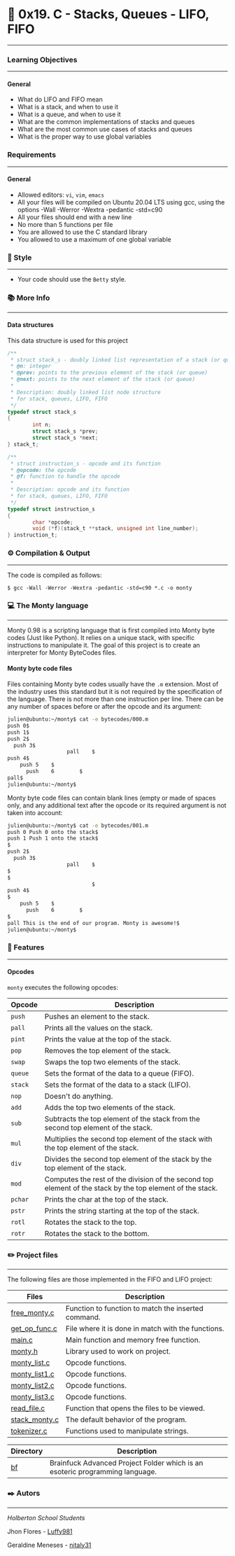 # 🚀 0x19. C - Stacks, Queues - LIFO, FIFO
***
### Learning Objectives
***
#### General
* What do LIFO and FIFO mean
* What is a stack, and when to use it
* What is a queue, and when to use it
* What are the common implementations of stacks and queues
* What are the most common use cases of stacks and queues
* What is the proper way to use global variables

### Requirements
***
#### General
* Allowed editors: `vi`, `vim`, `emacs`
* All your files will be compiled on Ubuntu 20.04 LTS using gcc, using the options -Wall -Werror -Wextra -pedantic -std=c90
* All your files should end with a new line
* No more than 5 functions per file
* You are allowed to use the C standard library
* You allowed to use a maximum of one global variable

### 🎨 Style
***
* Your code should use the `Betty` style.

### 📚 More Info
***
#### Data structures
This data structure is used for this project

```C
/**
 * struct stack_s - doubly linked list representation of a stack (or queue)
 * @n: integer
 * @prev: points to the previous element of the stack (or queue)
 * @next: points to the next element of the stack (or queue)
 *
 * Description: doubly linked list node structure
 * for stack, queues, LIFO, FIFO
 */
typedef struct stack_s
{
        int n;
        struct stack_s *prev;
        struct stack_s *next;
} stack_t;
```

```C
/**
 * struct instruction_s - opcode and its function
 * @opcode: the opcode
 * @f: function to handle the opcode
 *
 * Description: opcode and its function
 * for stack, queues, LIFO, FIFO
 */
typedef struct instruction_s
{
        char *opcode;
        void (*f)(stack_t **stack, unsigned int line_number);
} instruction_t;
```

### ⚙️ Compilation & Output
***
The code is compiled as follows:

```
$ gcc -Wall -Werror -Wextra -pedantic -std=c90 *.c -o monty
```

### 💻 The Monty language
***
Monty 0.98 is a scripting language that is first compiled into Monty byte codes (Just like Python). It relies on a unique stack, with specific instructions to manipulate it. The goal of this project is to create an interpreter for Monty ByteCodes files.

####  Monty byte code files

Files containing Monty byte codes usually have the `.m` extension. Most of the industry uses this standard but it is not required by the specification of the language. There is not more than one instruction per line. There can be any number of spaces before or after the opcode and its argument:

```Bash
julien@ubuntu:~/monty$ cat -e bytecodes/000.m
push 0$
push 1$
push 2$
  push 3$
                   pall    $
push 4$
    push 5    $
      push    6        $
pall$
julien@ubuntu:~/monty$
```

Monty byte code files can contain blank lines (empty or made of spaces only, and any additional text after the opcode or its required argument is not taken into account:

```Bash
julien@ubuntu:~/monty$ cat -e bytecodes/001.m
push 0 Push 0 onto the stack$
push 1 Push 1 onto the stack$
$
push 2$
  push 3$
                   pall    $
$
$
                           $
push 4$
$
    push 5    $
      push    6        $
$
pall This is the end of our program. Monty is awesome!$
julien@ubuntu:~/monty$
```

### :bookmark_tabs: Features
***
#### Opcodes
`monty` executes the following opcodes:

| Opcode | Description|
| --- | --- |
| `push` | Pushes an element to the stack. |
| `pall` |Prints all the values on the stack. |
| `pint` | Prints the value at the top of the stack. |
| `pop` | Removes the top element of the stack. |
| `swap` | Swaps the top two elements of the stack. |
| `queue` | Sets the format of the data to a queue (FIFO). |
| `stack` | Sets the format of the data to a stack (LIFO). |
| `nop` | Doesn't do anything. |
| `add` | Adds the top two elements of the stack. |
| `sub` | Subtracts the top element of the stack from the second top element of the stack. |
| `mul` | Multiplies the second top element of the stack with the top element of the stack. |
| `div` | Divides the second top element of the stack by the top element of the stack. |
| `mod` | Computes the rest of the division of the second top element of the stack by the top element of the stack. |
| `pchar` | Prints the char at the top of the stack. |
| `pstr` | Prints the string starting at the top of the stack. |
| `rotl` | Rotates the stack to the top. |
| `rotr` | Rotates the stack to the bottom. |

### ✏️ Project files
***
The following files are those implemented in the FIFO and LIFO project:

| Files | Description |
| --- | --- |
| [free_monty.c](https://github.com/Luffy981/monty/blob/master/free_monty.c) |  Function to function to match the inserted command. |
| [get_op_func.c](https://github.com/Luffy981/monty/blob/master/get_op_func.c) | File where it is done in match with the functions. |
| [main.c](https://github.com/Luffy981/monty/blob/master/main.c) | Main function and memory free function. |
| [monty.h](https://github.com/Luffy981/monty/blob/master/monty.h) | Library used to work on project. |
| [monty_list.c](https://github.com/Luffy981/monty/blob/master/monty_list.c) | Opcode functions. |
| [monty_list1.c](https://github.com/Luffy981/monty/blob/master/monty_list1.c) | Opcode functions. |
| [monty_list2.c](https://github.com/Luffy981/monty/blob/master/monty_list2.c) | Opcode functions. |
| [monty_list3.c](https://github.com/Luffy981/monty/blob/master/monty_list3.c) | Opcode functions. |
| [read_file.c](https://github.com/Luffy981/monty/blob/master/read_file.c) | Function that opens the files to be viewed. |
| [stack_monty.c](https://github.com/Luffy981/monty/blob/master/stack_monty.c) | The default behavior of the program. |
| [tokenizer.c](https://github.com/Luffy981/monty/blob/master/tokenizer.c) | Functions used to manipulate strings. |

| Directory | Description |
| --- | --- |
| [bf](https://github.com/Luffy981/monty/tree/master/bf) | Brainfuck Advanced Project Folder which is an esoteric programming language. |

### ✒️ Autors
***
*Holberton School Students*

Jhon Flores - [Luffy981](https://github.com/Luffy981)

Geraldine Meneses - [nitaly31](https://github.com/nitaly31)
